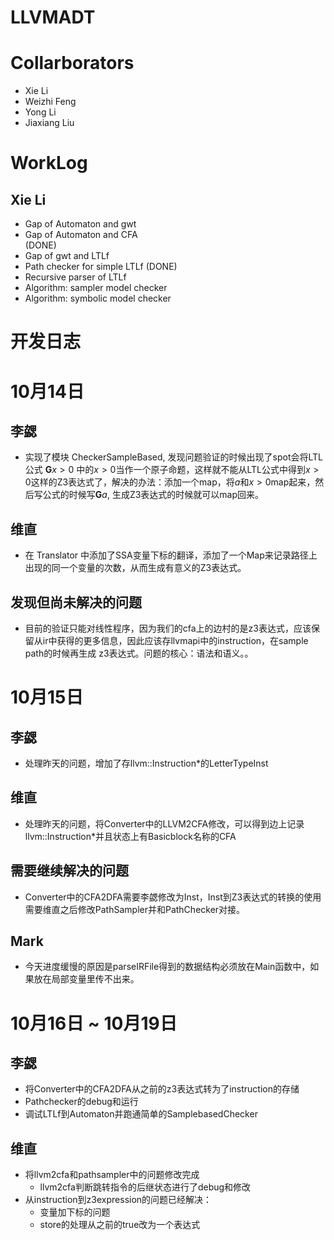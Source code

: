 # LLVMADT

# Collarborators
- Xie Li
- Weizhi Feng
- Yong Li
- Jiaxiang Liu

# WorkLog

## Xie Li
- Gap of Automaton and gwt
- Gap of Automaton and CFA  
    (DONE)
- Gap of gwt and LTLf 
- Path checker for simple LTLf
    (DONE)
- Recursive parser of LTLf
- Algorithm: sampler model checker
- Algorithm: symbolic model checker

# 开发日志

# 10月14日

## 李勰
- 实现了模块 CheckerSampleBased, 发现问题验证的时候出现了spot会将LTL公式 $\mathbf{G} x>0$ 中的$x>0$当作一个原子命题，这样就不能从LTL公式中得到$x > 0$这样的Z3表达式了，解决的办法：添加一个map，将$a$和$x > 0$map起来，然后写公式的时候写$\mathbf{G}a$, 生成Z3表达式的时候就可以map回来。

## 维直
- 在 Translator 中添加了SSA变量下标的翻译，添加了一个Map来记录路径上出现的同一个变量的次数，从而生成有意义的Z3表达式。

## 发现但尚未解决的问题

- 目前的验证只能对线性程序，因为我们的cfa上的边村的是z3表达式，应该保留从ir中获得的更多信息，因此应该存llvmapi中的instruction，在sample path的时候再生成
z3表达式。问题的核心：语法和语义。。

# 10月15日

## 李勰
- 处理昨天的问题，增加了存llvm::Instruction*的LetterTypeInst

## 维直

- 处理昨天的问题，将Converter中的LLVM2CFA修改，可以得到边上记录llvm::Instruction*并且状态上有Basicblock名称的CFA

## 需要继续解决的问题
- Converter中的CFA2DFA需要李勰修改为Inst，Inst到Z3表达式的转换的使用需要维直之后修改PathSampler并和PathChecker对接。
## Mark
- 今天进度缓慢的原因是parseIRFile得到的数据结构必须放在Main函数中，如果放在局部变量里传不出来。

# 10月16日 ~ 10月19日

## 李勰
- 将Converter中的CFA2DFA从之前的z3表达式转为了instruction的存储
- Pathchecker的debug和运行
- 调试LTLf到Automaton并跑通简单的SamplebasedChecker

## 维直
- 将llvm2cfa和pathsampler中的问题修改完成
    - llvm2cfa判断跳转指令的后继状态进行了debug和修改
- 从instruction到z3expression的问题已经解决：
    - 变量加下标的问题
    - store的处理从之前的true改为一个表达式

